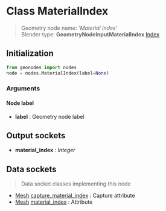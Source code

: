 
# Class MaterialIndex

> Geometry node name: _'Material Index'_<br>Blender type:  **GeometryNodeInputMaterialIndex**
[Index](/docs/index.md)

## Initialization


```python
from geonodes import nodes
node = nodes.MaterialIndex(label=None)
```


### Arguments


#### Node label



- **label** : Geometry node label



## Output sockets



- **material_index** : _Integer_



## Data sockets

> Data socket classes implementing this node


- [Mesh](../sockets/Mesh.md) [capture_material_index](../sockets/Mesh.md#capture_material_index) : Capture attribute
- [Mesh](../sockets/Mesh.md) [material_index](../sockets/Mesh.md#material_index) : Attribute



